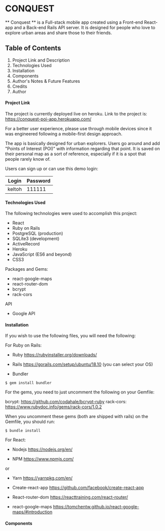 # CONQUEST #

** Conquest ** is a Full-stack mobile app created using a Front-end React-app and a Back-end Rails API server. It is designed for people who love to explore urban areas and share those to their friends. 

## Table of Contents ## 

1. Project Link and Description 
1. Technologies Used
1. Installation 
1. Components 
1. Author's Notes & Future Features 
1. Credits
1. Author

#### Project Link ####

The project is currently deployed live on heroku. Link to the project is: https://conquest-poi-app.herokuapp.com/ 

For a better user experience, please use through mobile devices since it was engineered following a mobile-first design approach. 

The app is basically designed for urban explorers. Users go around and add "Points of Interest (POI)" with information regarding that point. It is saved on their personal map as a sort of reference, especially if it is a spot that people rarely know of. 

Users can sign up or can use this demo login:

Login       | Password
------------|----------
keltoh      | 111111

#### Technologies Used ####

The following technologies were used to accomplish this project: 

* React 
* Ruby on Rails
* PostgreSQL (production)
* SQLite3 (development)
* ActiveRecord
* Heroku
* JavaScript (ES6 and beyond)
* CSS3

Packages and Gems:

* react-google-maps
* react-router-dom
* bcrypt
* rack-cors

API

* Google API

#### Installation ####

If you wish to use the following files, you will need the following:

For Ruby on Rails:

* Ruby
https://rubyinstaller.org/downloads/

* Rails
https://gorails.com/setup/ubuntu/18.10 (you can select your OS)

* Bundler
``` {r engine='sh'}
$ gem install bundler
```

For the gems, you need to just uncomment the following on your Gemfile: 

bcrypt: https://github.com/codahale/bcrypt-ruby
rack-cors: https://www.rubydoc.info/gems/rack-cors/1.0.2

When you uncomment these gems (both are shipped with rails) on the Gemfile, you should run:
``` {r engine='sh'}
$ bundle install
```

For React: 

* Nodejs 
https://nodejs.org/en/

* NPM 
https://www.npmjs.com/    

or 

* Yarn 
https://yarnpkg.com/en/

* Create-react-app
https://github.com/facebook/create-react-app

* React-router-dom
https://reacttraining.com/react-router/

* react-google-maps
https://tomchentw.github.io/react-google-maps/#introduction


#### Components ####
